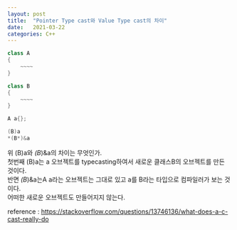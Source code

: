 ```yaml
---
layout: post
title:  "Pointer Type cast와 Value Type cast의 차이"
date:   2021-03-22
categories: C++
---
```


```c++
class A
{
    ~~~~
}

class B
{
    ~~~~
}

A a{};

(B)a
*(B*)&a
```

위 (B)a와 *(B*)&a의 차이는 무엇인가.      
첫번째 (B)a는 a 오브젝트를 typecasting하여서 새로운 클래스B의 오브젝트를 만든 것이다.     
반면 *(B*)&a는A a라는 오브젝트는 그대로 있고 a를 B라는 타입으로 컴파일러가 보는 것이다.    
어떠한 새로운 오브젝트도 만들어지지 않는다.         

reference : https://stackoverflow.com/questions/13746136/what-does-a-c-cast-really-do   
